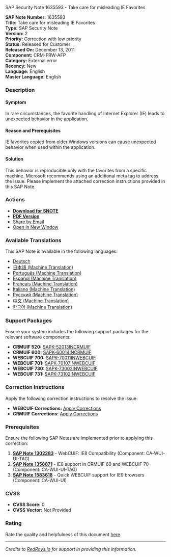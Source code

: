 SAP Security Note 1635593 - Take care for misleading IE Favorites

**SAP Note Number:** 1635593  
**Title:** Take care for misleading IE Favorites  
**Type:** SAP Security Note  
**Version:** 2  
**Priority:** Correction with low priority  
**Status:** Released for Customer  
**Released On:** December 13, 2011  
**Component:** CRM-FRW-AFP  
**Category:** External error  
**Recency:** New  
**Language:** English  
**Master Language:** English  

### Description

#### Symptom
In rare circumstances, the favorite handling of Internet Explorer (IE) leads to unexpected behavior in the application.

#### Reason and Prerequisites
IE favorites copied from older Windows versions can cause unexpected behavior when used within the application.

#### Solution
This behavior is reproducible only with the favorites from a specific machine. Microsoft recommends using an additional meta tag to address the issue. Please implement the attached correction instructions provided in this SAP Note.

### Actions
- **[Download for SNOTE](https://notesdownloads.sap.com/note/0040000009710512017)**
- **[PDF Version](https://userapps.support.sap.com/sap/support/sfm/notes/print/0001635593?language=en-US&token=E7B9722F59971B0CED5CE7DF8D058927)**
- [Share by Email](https://me.sap.com/)
- [Open in New Window](https://me.sap.com/)
  
### Available Translations
This SAP Note is available in the following languages:

- [Deutsch](https://me.sap.com/notes/0001635593/D)
- [日本語 (Machine Translation)](https://me.sap.com/notes/0001635593/J)
- [Português (Machine Translation)](https://me.sap.com/notes/0001635593/P)
- [Español (Machine Translation)](https://me.sap.com/notes/0001635593/S)
- [Français (Machine Translation)](https://me.sap.com/notes/0001635593/F)
- [Italiano (Machine Translation)](https://me.sap.com/notes/0001635593/I)
- [Русский (Machine Translation)](https://me.sap.com/notes/0001635593/R)
- [中文 (Machine Translation)](https://me.sap.com/notes/0001635593/1)
- [한국어 (Machine Translation)](https://me.sap.com/notes/0001635593/3)

### Support Packages
Ensure your system includes the following support packages for the relevant software components:

- **CRMUIF 520:** [SAPK-52013INCRMUIF](https://me.sap.com/supportpackage/SAPK-52013INCRMUIF)
- **CRMUIF 600:** [SAPK-60014INCRMUIF](https://me.sap.com/supportpackage/SAPK-60014INCRMUIF)
- **WEBCUIF 700:** [SAPK-70011INWEBCUIF](https://me.sap.com/supportpackage/SAPK-70011INWEBCUIF)
- **WEBCUIF 701:** [SAPK-70107INWEBCUIF](https://me.sap.com/supportpackage/SAPK-70107INWEBCUIF)
- **WEBCUIF 730:** [SAPK-73003INWEBCUIF](https://me.sap.com/supportpackage/SAPK-73003INWEBCUIF)
- **WEBCUIF 731:** [SAPK-73102INWEBCUIF](https://me.sap.com/supportpackage/SAPK-73102INWEBCUIF)

### Correction Instructions
Apply the following correction instructions to resolve the issue:

- **WEBCUIF Corrections:** [Apply Corrections](https://me.sap.com/corrins/0001635593/6555)
- **CRMUIF Corrections:** [Apply Corrections](https://me.sap.com/corrins/0001635593/4415)

### Prerequisites
Ensure the following SAP Notes are implemented prior to applying this correction:

1. **[SAP Note 1302283](https://me.sap.com/notes/1302283)** - WebCUIF: IE8 Compatibility (Component: CA-WUI-UI-TAG)
2. **[SAP Note 1358871](https://me.sap.com/notes/1358871)** - IE8 support in CRMUIF 60 and WEBCUIF 70 (Component: CA-WUI-UI-TAG)
3. **[SAP Note 1583618](https://me.sap.com/notes/1583618)** - Quick WEBCUIF support for IE9 browsers (Component: CA-WUI-UI)

### CVSS
- **CVSS Score:** 0
- **CVSS Vector:** Not Provided

### Rating
Rate the quality and helpfulness of this document [here](https://me.sap.com/).

---

*Credits to [RedRays.io](https://redrays.io) for support in providing this information.*